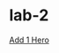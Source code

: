 # lab-2

<link rel="stylesheet" href="https://unpkg.com/tachyons@4.8.0/css/tachyons.min.css"/>
<a class="f6 link dim ba bw2 ph3 pv2 ma5 dib black" href="#0">Add 1 Hero</a>

<main class="mw6 center">
    
  </main>
<script>
    
    let heroes = [
  {'name' : 'Prof. Xavier', 'twitter' : '@profx', 'pic' : 'http://www.animatedimages.org/data/media/450/animated-marvel-avatar-image-0004.gif'},
  {'name' : 'Spiderman', 'twitter' : '@spidey', 'pic' : 'http://www.animatedimages.org/data/media/450/animated-marvel-avatar-image-0008.gif'},  
  {'name' : 'Wolverine', 'pic' : 'http://www.animatedimages.org/data/media/450/animated-marvel-avatar-image-0011.gif', 'twitter' : '@logan' }
];


let moreHeroes = [
   {'name' : 'Cyclops', 'twitter' : '@oneye', 'pic' : 'http://www.animatedimages.org/data/media/450/animated-marvel-avatar-image-0005.gif'},
   {'name' : 'Storm', 'twitter' : '@rainsitpours', 'pic' : 'http://www.animatedimages.org/data/media/450/animated-marvel-avatar-image-0007.gif'},
   {'name' : 'Phoenix', 'twitter' : '@jeangrey', 'pic' : 'http://www.animatedimages.org/data/media/450/animated-marvel-avatar-image-0016.gif'}
];
    
    let main = document.querySelector('main');
    function render(heroes) {
     main.innerHTML =`${heroes.map( (hero, index) => `

<article class="dt w-100 bb b--black-05 pb2 mt2" href="#0">
      <div class="dtc w2 w3-ns v-mid">
        <img src="${hero.pic}"/>
      </div>
      <div class="dtc v-mid pl3">
        <h1 class="f6 f5-ns fw6 lh-title black mv0">${hero.name}</h1>
        <h2 class="f6 fw4 mt0 mb0 black-60">@${hero.twitter}</h2>
      </div>
      <div class="dtc v-mid">
        <form class="w-100 tr">
          <button data-id=${index}class="f6 button-reset bg-white ba b--black-10 dim pointer pv1 black-60" type="submit">${hero.following ? 'Following' : '+Follow'}</button>
        </form>
      </div>
    </article>
`).join('')} 

      `;
        let btn_follow = Array.from(document.querySelectorAll('[data-id]')); 
        btn_follow.map( btn => btn.addEventListener('click', function(e){
        e.preventDefault();
            
            if(heroes[this.dataset.id].following=== true){
                delete heroes[this.dataset.id].following;
                console.info(`Unfollowed ${heroes[this.dataset.id].name}`);
            }else{
                    heroes[this.dataset.id].following = true;
                    console.info(`Following ${heroes[this.dataset.id].name}`);
        }
                                                   
            } ));
    
    }
    
   
    function* idMaker() {
  var index = 0;
  while (index < moreHeroes.length)
    yield moreHeroes[index++];
}

var gen = idMaker();
    let btn_add1Hero= document.querySelector('a');
    btn_add1Hero.addEventListener('click', function(event){
        event.preventDefault();
        let tempObj = gen.next();
        tempObj.done ? console.warm('no more heroes') : heroes.push(tempObj.value);
        render(heroes);
    })
    render(heroes);
    
</script>
